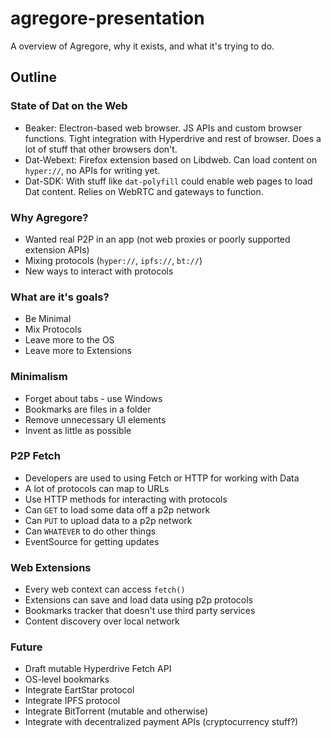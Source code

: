 # agregore-presentation
A overview of Agregore, why it exists, and what it's trying to do.

## Outline

### State of Dat on the Web

- Beaker: Electron-based web browser. JS APIs and custom browser functions. Tight integration with Hyperdrive and rest of browser. Does a lot of stuff that other browsers don't.
- Dat-Webext: Firefox extension based on Libdweb. Can load content on `hyper://`, no APIs for writing yet.
- Dat-SDK: With stuff like `dat-polyfill` could enable web pages to load Dat content. Relies on WebRTC and gateways to function.

### Why Agregore?

- Wanted real P2P in an app (not web proxies or poorly supported extension APIs)
- Mixing protocols (`hyper://`, `ipfs://`, `bt://`)
- New ways to interact with protocols

### What are it's goals?

- Be Minimal
- Mix Protocols
- Leave more to the OS
- Leave more to Extensions

### Minimalism

- Forget about tabs - use Windows
- Bookmarks are files in a folder
- Remove unnecessary UI elements
- Invent as little as possible

### P2P Fetch

- Developers are used to using Fetch or HTTP for working with Data
- A lot of protocols can map to URLs
- Use HTTP methods for interacting with protocols
- Can `GET` to load some data off a p2p network
- Can `PUT` to upload data to a p2p network
- Can `WHATEVER` to do other things
- EventSource for getting updates

### Web Extensions

- Every web context can access `fetch()`
- Extensions can save and load data using p2p protocols
- Bookmarks tracker that doesn't use third party services
- Content discovery over local network

### Future

- Draft mutable Hyperdrive Fetch API
- OS-level bookmarks
- Integrate EartStar protocol
- Integrate IPFS protocol
- Integrate BitTorrent (mutable and otherwise)
- Integrate with decentralized payment APIs (cryptocurrency stuff?)
